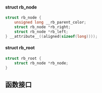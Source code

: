 
#### struct rb_node

```c
struct rb_node {
    unsigned long __rb_parent_color;
    struct rb_node *rb_right;
    struct rb_node *rb_left;
} __attribute__((aligned(sizeof(long))));
```



#### struct rb_root

```c
struct rb_root {
    struct rb_node *rb_node;
}
```



## 函数接口

####